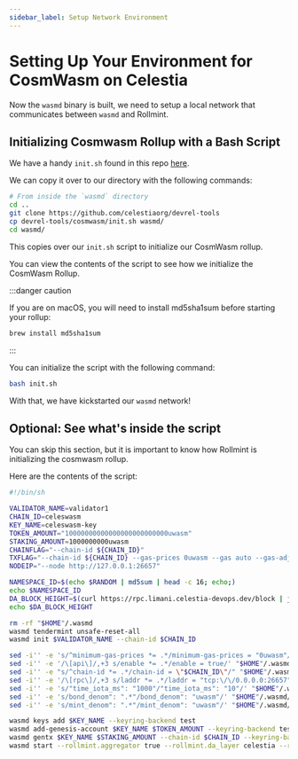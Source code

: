 ```yaml
---
sidebar_label: Setup Network Environment
---
```


# Setting Up Your Environment for CosmWasm on Celestia

Now the `wasmd` binary is built, we need to setup a local network
that communicates between `wasmd` and Rollmint.

## Initializing Cosmwasm Rollup with a Bash Script

We have a handy `init.sh` found in this repo
[here](https://github.com/celestiaorg/devrel-tools).

We can copy it over to our directory with the following commands:

```sh
# From inside the `wasmd` directory
cd ..
git clone https://github.com/celestiaorg/devrel-tools
cp devrel-tools/cosmwasm/init.sh wasmd/
cd wasmd/
```

This copies over our `init.sh` script to initialize our
CosmWasm rollup.

You can view the contents of the script to see how we
initialize the CosmWasm Rollup.

:::danger caution

If you are on macOS, you will need to install md5sha1sum before starting your
rollup:

```sh
brew install md5sha1sum
```

:::

You can initialize the script with the following command:

```sh
bash init.sh
```

With that, we have kickstarted our `wasmd` network!

## Optional: See what's inside the script

You can skip this section, but it is important to know
how Rollmint is initializing the cosmwasm rollup.

Here are the contents of the script:

<!-- markdownlint-disable MD013 -->
```sh
#!/bin/sh

VALIDATOR_NAME=validator1
CHAIN_ID=celeswasm
KEY_NAME=celeswasm-key
TOKEN_AMOUNT="10000000000000000000000000uwasm"
STAKING_AMOUNT=1000000000uwasm
CHAINFLAG="--chain-id ${CHAIN_ID}"
TXFLAG="--chain-id ${CHAIN_ID} --gas-prices 0uwasm --gas auto --gas-adjustment 1.3"
NODEIP="--node http://127.0.0.1:26657"

NAMESPACE_ID=$(echo $RANDOM | md5sum | head -c 16; echo;)
echo $NAMESPACE_ID
DA_BLOCK_HEIGHT=$(curl https://rpc.limani.celestia-devops.dev/block | jq -r '.result.block.header.height')
echo $DA_BLOCK_HEIGHT

rm -rf "$HOME"/.wasmd
wasmd tendermint unsafe-reset-all
wasmd init $VALIDATOR_NAME --chain-id $CHAIN_ID

sed -i'' -e 's/^minimum-gas-prices *= .*/minimum-gas-prices = "0uwasm"/' "$HOME"/.wasmd/config/app.toml
sed -i'' -e '/\[api\]/,+3 s/enable *= .*/enable = true/' "$HOME"/.wasmd/config/app.toml
sed -i'' -e "s/^chain-id *= .*/chain-id = \"$CHAIN_ID\"/" "$HOME"/.wasmd/config/client.toml
sed -i'' -e '/\[rpc\]/,+3 s/laddr *= .*/laddr = "tcp:\/\/0.0.0.0:26657"/' "$HOME"/.wasmd/config/config.toml
sed -i'' -e 's/"time_iota_ms": "1000"/"time_iota_ms": "10"/' "$HOME"/.wasmd/config/genesis.json
sed -i'' -e 's/bond_denom": ".*"/bond_denom": "uwasm"/' "$HOME"/.wasmd/config/genesis.json
sed -i'' -e 's/mint_denom": ".*"/mint_denom": "uwasm"/' "$HOME"/.wasmd/config/genesis.json

wasmd keys add $KEY_NAME --keyring-backend test
wasmd add-genesis-account $KEY_NAME $TOKEN_AMOUNT --keyring-backend test
wasmd gentx $KEY_NAME $STAKING_AMOUNT --chain-id $CHAIN_ID --keyring-backend test
wasmd start --rollmint.aggregator true --rollmint.da_layer celestia --rollmint.da_config='{"base_url":"http://localhost:26659","timeout":60000000000,"fee":6000,"gas_limit":6000000}' --rollmint.namespace_id $NAMESPACE_ID --rollmint.da_start_height $DA_BLOCK_HEIGHT
```
<!-- markdownlint-enable MD010 -->

